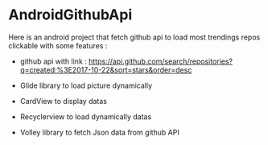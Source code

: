 # AndroidGithubApi

Here is an android project that fetch github api to load most trendings repos clickable with some features :

- github api with link : https://api.github.com/search/repositories?q=created:%3E2017-10-22&sort=stars&order=desc

- Glide library to load picture dynamically

- CardView to display datas

- Recyclerview to load dynamically datas

- Volley library to fetch Json data from github API
